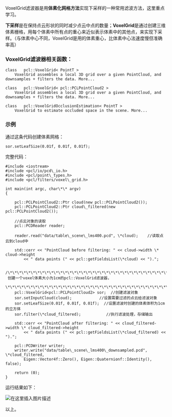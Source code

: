 






VoxelGrid滤波器是用**体素化网格方法**实现下采样的一种常用滤波方法，这里重点学习。


**下采样**是在保持点云形状的同时减少点云中点的数量；**VoxelGrid**是通过创建三维体素栅格，用每个体素中所有点的重心来近似表示体素中的其他点，来实现下采样。（与体素中心不同，VoxelGrid是用的体素重心，比体素中心法速度慢但准确率高）


### VoxelGrid滤波器相关函数：



```
class  	pcl::VoxelGrid< PointT >
 	VoxelGrid assembles a local 3D grid over a given PointCloud, and downsamples + filters the data. More...
 
class  	pcl::VoxelGrid< pcl::PCLPointCloud2 >
 	VoxelGrid assembles a local 3D grid over a given PointCloud, and downsamples + filters the data. More...
 
class  	pcl::VoxelGridOcclusionEstimation< PointT >
 	VoxelGrid to estimate occluded space in the scene. More...

```

### 示例


通过这条代码创建体素网格：



```
sor.setLeafSize(0.01f, 0.01f, 0.01f);

```

完整代码：



```
#include <iostream>
#include <pcl/io/pcd\_io.h>
#include <pcl/point\_types.h>
#include <pcl/filters/voxel\_grid.h>

int main(int argc, char\*\* argv)
{

	pcl::PCLPointCloud2::Ptr cloud(new pcl::PCLPointCloud2());
	pcl::PCLPointCloud2::Ptr cloud\_filtered(new pcl::PCLPointCloud2());

	//点云对象的读取
	pcl::PCDReader reader;

	reader.read("data/table\_scene\_lms400.pcd", \*cloud);    //读取点云到cloud中

	std::cerr << "PointCloud before filtering: " << cloud->width \* cloud->height
		<< " data points (" << pcl::getFieldsList(\*cloud) << ").";

	/\*\*\*\*\*\*\*\*\*\*\*\*\*\*\*\*\*\*\*\*\*\*\*\*\*\*\*\*\*\*\*\*\*\*\*\*\*\*\*\*\*\*\*\*\*\*\*\*\*\*\*\*\*\*\*\*\*\*\*\*\*\*\*\*\*\*\*\*\*\*\*\*\*\*\*\*\*\*
 创建一个voxel体素大小为1cm的pcl::VoxelGrid滤波器，
 \*\*\*\*\*\*\*\*\*\*\*\*\*\*\*\*\*\*\*\*\*\*\*\*\*\*\*\*\*\*\*\*\*\*\*\*\*\*\*\*\*\*\*\*\*\*\*\*\*\*\*\*\*\*\*\*\*\*\*\*\*\*\*\*\*\*\*\*\*\*\*\*\*\*\*\*\*\*\*\*\*\*/
	pcl::VoxelGrid<pcl::PCLPointCloud2> sor;  //创建滤波对象
	sor.setInputCloud(cloud);            //设置需要过滤的点云给滤波对象
	sor.setLeafSize(0.01f, 0.01f, 0.01f);  //设置滤波时创建的体素体积为1cm的立方体
	sor.filter(\*cloud_filtered);           //执行滤波处理，存储输出

	std::cerr << "PointCloud after filtering: " << cloud_filtered->width \* cloud_filtered->height
		<< " data points (" << pcl::getFieldsList(\*cloud_filtered) << ").";

	pcl::PCDWriter writer;
	writer.write("data/table\_scene\_lms400\_downsampled.pcd", \*cloud_filtered,
		Eigen::Vector4f::Zero(), Eigen::Quaternionf::Identity(), false);

	return (0);
}

```

运行结果如下：


![在这里插入图片描述](https://img-blog.csdnimg.cn/ff503d6a0d1a437bbacb4f62fb708b48.png)


以上。





